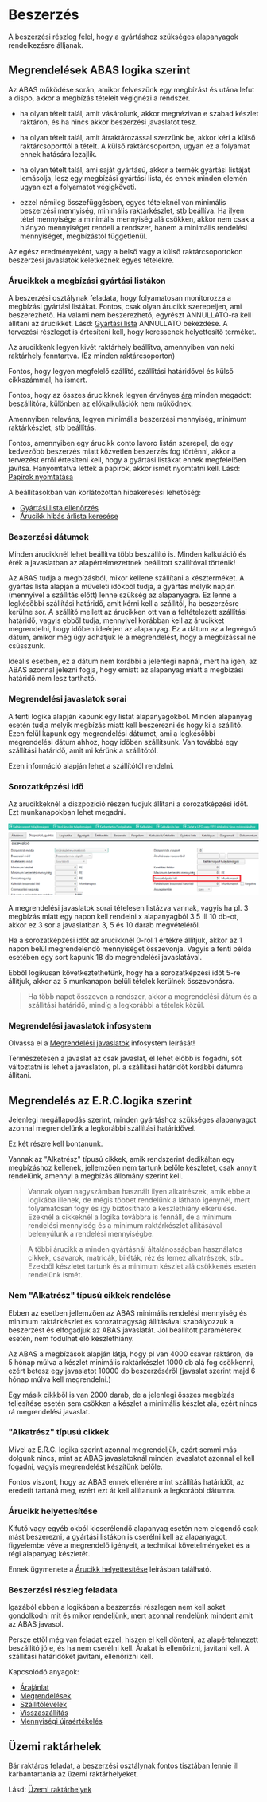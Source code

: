 # Beszerzés

A beszerzési részleg felel, hogy a gyártáshoz szükséges alapanyagok rendelkezésre álljanak.

## Megrendelések ABAS logika szerint

Az ABAS működése során, amikor felveszünk egy megbízást és utána lefut a dispo, akkor a megbízás tételeit végignézi a rendszer.
- ha olyan tételt talál, amit vásárolunk, akkor megnézivan e szabad készlet raktáron, és ha nincs akkor beszerzési javaslatot tesz.
- ha olyan tételt talál, amit átraktározással szerzünk be, akkor kéri a külső raktárcsoporttól a tételt. A külső raktárcsoporton, ugyan ez a folyamat ennek hatására lezajlik.
- ha olyan tételt talál, ami saját gyártású, akkor a termék gyártási listáját lemásolja, lesz egy megbízási gyártási lista, és ennek minden elemén ugyan ezt a folyamatot végigköveti.

- ezzel némileg összefüggésben, egyes tételeknél van minimális beszerzési mennyiség, minimális raktárkészlet, stb beállíva. Ha ilyen tétel mennyisége a minimális mennyiség alá csökken, akkor nem csak a hiányzó mennyiséget rendeli a rendszer, hanem a minimális rendelési mennyiséget, megbízástól függetlenül.

Az egész eredményeként, vagy a belső vagy a külső raktárcsoportokon beszerzési javaslatok keletkeznek egyes tételekre.

### Árucikkek a megbízási gyártási listákon

A beszerzési osztálynak feladata, hogy folyamatosan monitorozza a megbízási gyártási listákat. Fontos, csak olyan árucikk szerepeljen, ami beszerezhető. Ha valami nem beszerezhető, egyrészt ANNULLATO-ra kell állítani az árucikket. Lásd: [Gyártási lista](../tervezes/gyartasi-lista.md) ANNULLATO bekezdése. A tervezési részleget is értesíteni kell, hogy keressenek helyettesítő terméket.

Az árucikkenk legyen kivét raktárhely beállítva, amennyiben van neki raktárhely fenntartva. (Ez minden raktárcsoporton)

Fontos, hogy legyen megfelelő szállító, szállítási határidővel és külső cikkszámmal, ha ismert.

Fontos, hogy az összes árucikknek legyen érvényes [ára](arak/arak.md) minden megadott beszállítóra, különben az előkalkulációk nem működnek. 

Amennyiben releváns, legyen minimális beszerzési mennyiség, minimum raktárkészlet, stb beállítás.

Fontos, amennyiben egy árucikk conto lavoro listán szerepel, de egy kedvezőbb beszerzés miatt közvetlen beszerzés fog történni, akkor a tervezést erről értesíteni kell, hogy a gyártási listákat ennek megfelelően javítsa. Hanyomtatva lettek a papírok, akkor ismét nyomtatni kell. Lásd: [Papírok nyomtatása](../gyartas/papirok-nyomtatasa.md)

A beállításokban van korlátozottan hibakeresési lehetőség:
- [Gyártási lista ellenőrzés](../tervezes/gyartasi-lista-ellenorzes.md)
- [Árucikk hibás árlista keresése](arucikk-hibas-arlista-keresese.md)

### Beszerzési dátumok

Minden árucikknél lehet beállítva több beszállító is. Minden kalkuláció és érék a javaslatban az alapértelmezettnek beállított szállítóval történik!

Az ABAS tudja a megbízásból, mikor kellene szállítani a készterméket. A gyártás lista alapján a műveleti időkből tudja, a gyártás melyik napján (mennyivel a szállítás előtt) lenne szükség az alapanyagra. Ez lenne a legkésőbbi szállítási határidő, amit kérni kell a szállítól, ha beszerzésre kerülne sor.
A szállító mellett az árucikken ott van a feltételezett szállítási határidő, vagyis ebből tudja, mennyivel korábban kell az árucikket megrendelni, hogy időben ideérjen az alapanyag. Ez a dátum az a legvégső dátum, amikor még úgy adhatjuk le a megrendelést, hogy a megbízással ne csússzunk.

Ideális esetben, ez a dátum nem korábbi a jelenlegi napnál, mert ha igen, az ABAS azonnal jelezni fogja, hogy emiatt az alapanyag miatt a megbízási határidő nem lesz tartható.

### Megrendelési javaslatok sorai

A fenti logika alapján kapunk egy listát alapanyagokból. Minden alapanyag esetén tudja melyik megbízás miatt kell beszerezni és hogy ki a szállító.
Ezen felül kapunk egy megrendelési dátumot, ami a legkésőbbi megrendelési dátum ahhoz, hogy időben szállítsunk.
Van továbbá egy szállítási határidő, amit mi kérünk a szállítótól.

Ezen információ alapján lehet a szállítótól rendelni.

### Sorozatképzési idő

Az árucikkeknél a diszpozíció részen tudjuk állítani a sorozatképzési időt. Ezt munkanapokban lehet megadni.

![alt text](image-25.png)

A megrendelési javaslatok sorai tételesen listázva vannak, vagyis ha pl. 3 megbízás miatt egy napon kell rendelni x alapanyagból 3 5 ill 10 db-ot, akkor ez 3 sor a javaslatban 3, 5 és 10 darab megvételéről.

Ha a sorozatképzési időt az árucikknél 0-ról 1 értékre állítjuk, akkor az 1 napon belül megrendelendő mennyiséget összevonja. Vagyis a fenti példa esetében egy sort kapunk 18 db megrendelési javaslatával.

Ebből logikusan következtethetünk, hogy ha a sorozatképzési időt 5-re állítjuk, akkor az 5 munkanapon belüli tételek kerülnek összevonásra.

> Ha több napot összevon a rendszer, akkor a megrendelési dátum és a szállítási határidő, mindíg a legkorábbi a tételek közül.

### Megrendelési javaslatok infosystem

Olvassa el a [Megrendelési javaslatok](beszerzesi-javaslatok.md) infosystem leírását!

Természetesen a javaslat az csak javaslat, el lehet előbb is fogadni, sőt változtatni is lehet a javaslaton, pl. a szállítási határidőt korábbi dátumra állítani.

## Megrendelés az E.R.C.logika szerint

Jelenlegi megállapodás szerint, minden gyártáshoz szükséges alapanyagot azonnal megrendelünk a legkorábbi szállítási határidővel.

Ez két részre kell bontanunk.

Vannak az "Alkatrész" típusú cikkek, amik rendszerint dedikáltan egy megbízáshoz kellenek, jellemzően nem tartunk belőle készletet, csak annyit rendelünk, amennyi a megbízás állomány szerint kell.

> Vannak olyan nagyszámban használt ilyen alkatrészek, amik ebbe a logikába illenek, de mégis többet rendelünk a látható igénynél, mert folyamatosan fogy és így biztosítható a készlethiány elkerülése. Ezeknél a cikkeknél a logika továbbra is fennáll, de a minimum rendelési mennyiség és a minimum raktárkészlet állításával belenyúlunk a rendelési mennyiségbe.

> A többi árucikk a minden gyártásnál általánosságban használatos cikkek, csavarok, matricák, biléták, réz és lemez alkatrészek, stb.. Ezekből készletet tartunk és a minimum készlet alá csökkenés esetén rendelünk ismét.

### Nem "Alkatrész" típusú cikkek rendelése

Ebben az esetben jellemzően az ABAS minimális rendelési mennyiség és minimum raktárkészlet és sorozatnagyság állításával szabályozzuk a beszerzést és elfogadjuk az ABAS javaslatát. Jól beállított paraméterek esetén, nem fodulhat elő készlethiány.

Az ABAS a megbízások alapján látja, hogy pl van 4000 csavar raktáron, de 5 hónap múlva a készlet minimális raktárkészlet 1000 db alá fog csökkenni, ezért betesz egy javaslatot 10000 db beszerzéséről (javaslat szerint majd 6 hónap múlva kell megrendelni.)

Egy másik cikkből is van 2000 darab, de a jelenlegi összes megbízás teljesítése esetén sem csökken a készlet a minimális készlet alá, ezért nincs rá megrendelési javaslat.

### "Alkatrész" típusú cikkek

Mivel az E.R.C. logika szerint azonnal megrendeljük, ezért semmi más dolgunk nincs, mint az ABAS javaslatoknál minden javaslatot azonnal el kell fogadni, vagyis megrendelést készítünk belőle.

Fontos viszont, hogy az ABAS ennek ellenére mint szállítás határidőt, az eredetit tartaná meg, ezért ezt át kell állítanunk a legkorábbi dátumra.

### Árucikk helyettesítése

Kifutó vagy egyéb okból kicserélendő alapanyag esetén nem elegendő csak mást beszerezni, a gyártási listákon is cserélni kell az alapanyagot, figyelembe véve a megrendelő igényeit, a technikai követelményeket és a régi alapanyag készletét.

Ennek ügymenete a [Árucikk helyettesítése](arucikk-helyettesitese.md) leírásban található.


### Beszerzési részleg feladata

Igazából ebben a logikában a beszerzési részlegen nem kell sokat gondolkodni mit és mikor rendeljünk, mert azonnal rendelünk mindent amit az ABAS javasol.

Persze ettől még van feladat ezzel, hiszen el kell dönteni, az alapértelmezett beszállító jó e, és ha nem cserélni kell. Árakat is ellenőrizni, javítani kell. A szállítási határidőket javítani, ellenőrizni kell.

Kapcsolódó anyagok:

- [Árajánlat](ajanlatkeresek.md)
- [Megrendelések](megrendeles.md)
- [Szállítólevelek](szallitolevel.md)
- [Visszaszállítás](visszaszallitas.md)
- [Mennyiségi újraértékelés](mennyisegi-ujraertekeles.md)

## Üzemi raktárhelek

Bár raktáros feladat, a beszerzési osztálynak fontos tisztában lennie ill karbantartania az üzemi raktárhelyeket. 

Lásd: [Üzemi raktárhelyek](../raktarozas/uzemi-raktarhelyek.md)